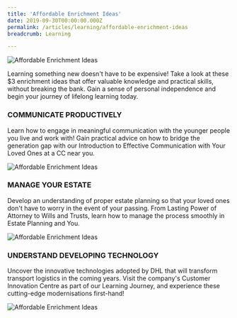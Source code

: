 ```yaml
---
title: 'Affordable Enrichment Ideas'
date: 2019-09-30T00:00:00.000Z
permalink: /articles/learning/affordable-enrichment-ideas
breadcrumb: Learning

---
```


![Affordable Enrichment Ideas](/images/content-articles/learning/affordable-enrichment-ideas-img1.jpg)

Learning something new doesn't have to be expensive! Take a look at these $3 enrichment ideas that offer valuable knowledge and practical skills, without breaking the bank. Gain a sense of personal independence and begin your journey of lifelong learning today.    

### COMMUNICATE PRODUCTIVELY
Learn how to engage in meaningful communication with the younger people you live and work with! Gain practical advice on how to bridge the generation gap with our Introduction to Effective Communication with Your Loved Ones at a CC near you.

![Affordable Enrichment Ideas](/images/content-articles/learning/affordable-enrichment-ideas-img2.jpg)

### MANAGE YOUR ESTATE
Develop an understanding of proper estate planning so that your loved ones don't have to worry in the event of your passing. From Lasting Power of Attorney to Wills and Trusts, learn how to manage the process smoothly in Estate Planning and You.

![Affordable Enrichment Ideas](/images/content-articles/learning/affordable-enrichment-ideas-img3.jpg)

### UNDERSTAND DEVELOPING TECHNOLOGY
Uncover the innovative technologies adopted by DHL that will transform transport logistics in the coming years. Visit the company's Customer Innovation Centre as part of our Learning Journey, and experience these cutting-edge modernisations first-hand!

![Affordable Enrichment Ideas](/images/content-articles/learning/affordable-enrichment-ideas-img4.jpg)
